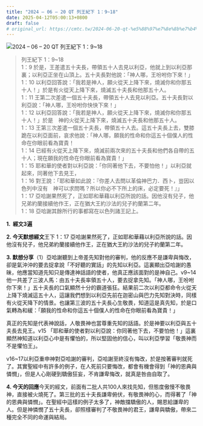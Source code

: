 ```yaml
---
title: "2024 – 06 – 20 QT 列王紀下 1：9~18"
date: 2025-04-12T05:00:13+0800
draft: false
# original_url: https://cmtc.tw/2024-06-20-qt-%e5%88%97%e7%8e%8b%e7%b4%80%e4%b8%8b-1%ef%bc%9a918
---
```


![2024 – 06 – 20 QT 列王紀下 1：9~18](/images/qt.jpg  "2024 – 06 – 20 QT 列王紀下 1：9~18")

> 列王紀下 1：9~18  
> 1：9 於是，王差遣五十夫長，帶領五十人去見以利亞，他就上到以利亞那裏；以利亞正坐在山頂上。五十夫長對他說：「神人哪，王吩咐你下來！」  
> 1：10 以利亞回答說：「我若是神人，願火從天上降下來，燒滅你和你那五十人！」於是有火從天上降下來，燒滅五十夫長和他那五十人。  
> 1：11 王第二次差遣一個五十夫長，帶領五十人去見以利亞。五十夫長對以利亞說：「神人哪，王吩咐你快快下來！」  
> 1：12 以利亞回答說：「我若是神人，願火從天上降下來，燒滅你和你那五十人！」於是　神的火從天上降下來，燒滅五十夫長和他那五十人。  
> 1：13 王第三次差遣一個五十夫長，帶領五十人去。這五十夫長上去，雙膝跪在以利亞面前，哀求他說：「神人哪，願我的性命和你這五十個僕人的性命在你眼前看為寶貴！  
> 1：14 已經有火從天上降下來，燒滅前兩次來的五十夫長和他們各自帶的五十人；現在願我的性命在你眼前看為寶貴！」  
> 1：15 耶和華的使者對以利亞說：「你同著他下去，不要怕他！」以利亞就起來，同著他下去見王，  
> 1：16 對王說：「耶和華如此說：『你差人去問以革倫神巴力．西卜，豈因以色列中沒有　神可以求問嗎？所以你必不下所上的床，必定要死！』」  
> 1：17 亞哈謝果然死了，正如耶和華藉以利亞所說的話。因他沒有兒子，他兄弟約蘭接續他作王，正在猶大王約沙法的兒子約蘭第二年。  
> 1：18 亞哈謝其餘所行的事都寫在以色列諸王記上。

**1.  經文3遍**

**2. 今天默想經文**王下 1：17 亞哈謝果然死了，正如耶和華藉以利亞所說的話。因他沒有兒子，他兄弟約蘭接續他作王，正在猶大王約沙法的兒子約蘭第二年。

**3. 默想分享**（1）亞哈謝聽到上帝差先知對他的審判，他的反應不是謙卑與悔改，卻是氣沖沖的要去捉拿說「不好聽的實話」的先知以利亞。這裏顯出亞哈謝的愚昧，他應當知道先知只是傳達神話語的使者，他真正應該面對的是神自己。v9~14他一共差了三波人馬：由五十夫長率領五十人，要去捉拿先知。「神人哪，王吩咐你下來！」五十夫長的口氣顯然十分的霸道張狂。結果前二次以利亞都命令火從天上降下燒滅這五十人，這讓我們想到以利亞先前在迦密山與巴力先知對決時，同樣有火從天降下的情景。也讓第三波的五十夫長心生敬畏，知道這是真先知，於是口氣轉為和緩：「願我的性命和你這五十個僕人的性命在你眼前看為寶貴！」

真正的先知是代表神說話，人敬畏神也當尊重先知的話語。於是神要以利亞與五十夫長去見王。v15 「耶和華的使者對以利亞說：你同著他下去，不要怕他！」這裏顯然神知道以利亞心中是有懼怕的，所以堅固他的信心，叫以利亞學習「敬畏神而不是懼怕王」。

v16~17以利亞重申神對亞哈謝的審判，亞哈謝至終沒有悔改，於是按著審判就死了。其實聖經中有許多的例子，在人死前只要悔改，都會有機會得到「神的恩典與憐憫」，但是人心剛硬到驕傲狂妄，不肯謙卑悔改，就真是咎由自取了。

**4. 今天的回應**今天的經文，前面有二批人共100人來找先知，但態度傲慢不敬畏神，直接被火燒死了。第三批的五十夫長謙卑俯伏，有敬畏神的心，而得著了「神的恩典與憐憫」。在聖經中這樣的例子太多了，神敵擋驕傲的人，賜恩給謙卑的人。但是神憐憫了五十夫長，卻照樣審判了不敬畏神的君王，謙卑與驕傲，帶來二種完全不同的命運與結局。